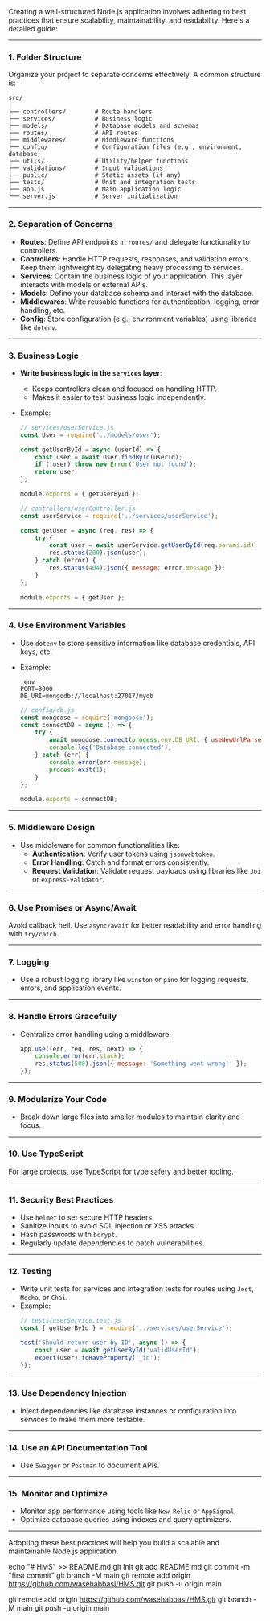 Creating a well-structured Node.js application involves adhering to best practices that ensure scalability, maintainability, and readability. Here's a detailed guide:

---

### **1. Folder Structure**
Organize your project to separate concerns effectively. A common structure is:

```plaintext
src/
│
├── controllers/        # Route handlers
├── services/           # Business logic
├── models/             # Database models and schemas
├── routes/             # API routes
├── middlewares/        # Middleware functions
├── config/             # Configuration files (e.g., environment, database)
├── utils/              # Utility/helper functions
├── validations/        # Input validations
├── public/             # Static assets (if any)
├── tests/              # Unit and integration tests
├── app.js              # Main application logic
└── server.js           # Server initialization
```

---

### **2. Separation of Concerns**
- **Routes**: Define API endpoints in `routes/` and delegate functionality to controllers.
- **Controllers**: Handle HTTP requests, responses, and validation errors. Keep them lightweight by delegating heavy processing to services.
- **Services**: Contain the business logic of your application. This layer interacts with models or external APIs.
- **Models**: Define your database schema and interact with the database.
- **Middlewares**: Write reusable functions for authentication, logging, error handling, etc.
- **Config**: Store configuration (e.g., environment variables) using libraries like `dotenv`.

---

### **3. Business Logic**
- **Write business logic in the `services` layer**:
  - Keeps controllers clean and focused on handling HTTP.
  - Makes it easier to test business logic independently.
- Example:
  ```javascript
  // services/userService.js
  const User = require('../models/user');

  const getUserById = async (userId) => {
      const user = await User.findById(userId);
      if (!user) throw new Error('User not found');
      return user;
  };

  module.exports = { getUserById };
  ```

  ```javascript
  // controllers/userController.js
  const userService = require('../services/userService');

  const getUser = async (req, res) => {
      try {
          const user = await userService.getUserById(req.params.id);
          res.status(200).json(user);
      } catch (error) {
          res.status(404).json({ message: error.message });
      }
  };

  module.exports = { getUser };
  ```

---

### **4. Use Environment Variables**
- Use `dotenv` to store sensitive information like database credentials, API keys, etc.
- Example:
  ```plaintext
  .env
  PORT=3000
  DB_URI=mongodb://localhost:27017/mydb
  ```

  ```javascript
  // config/db.js
  const mongoose = require('mongoose');
  const connectDB = async () => {
      try {
          await mongoose.connect(process.env.DB_URI, { useNewUrlParser: true, useUnifiedTopology: true });
          console.log('Database connected');
      } catch (err) {
          console.error(err.message);
          process.exit(1);
      }
  };

  module.exports = connectDB;
  ```

---

### **5. Middleware Design**
- Use middleware for common functionalities like:
  - **Authentication**: Verify user tokens using `jsonwebtoken`.
  - **Error Handling**: Catch and format errors consistently.
  - **Request Validation**: Validate request payloads using libraries like `Joi` or `express-validator`.

---

### **6. Use Promises or Async/Await**
Avoid callback hell. Use `async/await` for better readability and error handling with `try/catch`.

---

### **7. Logging**
- Use a robust logging library like `winston` or `pino` for logging requests, errors, and application events.

---

### **8. Handle Errors Gracefully**
- Centralize error handling using a middleware.
  ```javascript
  app.use((err, req, res, next) => {
      console.error(err.stack);
      res.status(500).json({ message: 'Something went wrong!' });
  });
  ```

---

### **9. Modularize Your Code**
- Break down large files into smaller modules to maintain clarity and focus.

---

### **10. Use TypeScript**
For large projects, use TypeScript for type safety and better tooling.

---

### **11. Security Best Practices**
- Use `helmet` to set secure HTTP headers.
- Sanitize inputs to avoid SQL injection or XSS attacks.
- Hash passwords with `bcrypt`.
- Regularly update dependencies to patch vulnerabilities.

---

### **12. Testing**
- Write unit tests for services and integration tests for routes using `Jest`, `Mocha`, or `Chai`.
- Example:
  ```javascript
  // tests/userService.test.js
  const { getUserById } = require('../services/userService');

  test('Should return user by ID', async () => {
      const user = await getUserById('validUserId');
      expect(user).toHaveProperty('_id');
  });
  ```

---

### **13. Use Dependency Injection**
- Inject dependencies like database instances or configuration into services to make them more testable.

---

### **14. Use an API Documentation Tool**
- Use `Swagger` or `Postman` to document APIs.

---

### **15. Monitor and Optimize**
- Monitor app performance using tools like `New Relic` or `AppSignal`.
- Optimize database queries using indexes and query optimizers.

---

Adopting these best practices will help you build a scalable and maintainable Node.js application.


echo "# HMS" >> README.md
git init
git add README.md
git commit -m "first commit"
git branch -M main
git remote add origin https://github.com/wasehabbasi/HMS.git
git push -u origin main


git remote add origin https://github.com/wasehabbasi/HMS.git
git branch -M main
git push -u origin main